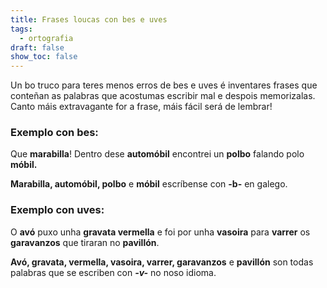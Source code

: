```yaml
---
title: Frases loucas con bes e uves
tags:
  - ortografia
draft: false
show_toc: false
---
```

Un bo truco para teres menos erros de bes e uves é inventares frases que conteñan as palabras que acostumas escribir mal e despois memorizalas. Canto máis extravagante for a frase, máis fácil será de lembrar!

### Exemplo con bes:

Que **marabilla**! Dentro dese **automóbil** encontrei un **polbo** falando polo **móbil.**

**Marabilla, automóbil, polbo** e **móbil** escríbense con **\-b-** en galego.

### Exemplo con uves:

O **avó** puxo unha **gravata vermella** e foi por unha **vasoira** para **varrer** os **garavanzos** que tiraran no **pavillón**.

**Avó, gravata, vermella, vasoira, varrer, garavanzos** e **pavillón** son todas palabras que se escriben con  ***\-v-*** no noso idioma.
